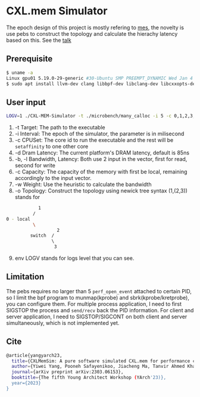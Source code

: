 # CXL.mem Simulator
The epoch design of this project is mostly refering to [mes](https://github.com/takahiro-hirofuchi/mesmeric-emulator), the novelty is use pebs to construct the topology and calculate the hierachy latency based on this. See the [talk](https://docs.google.com/file/d/1bZi2rbB-u5xMw_YET726gb2s9QuxMZJE/edit?usp=docslist_api&filetype=mspresentation)

## Prerequisite
```bash
$ uname -a
Linux gpu01 5.19.0-29-generic #30-Ubuntu SMP PREEMPT_DYNAMIC Wed Jan 4 12:14:09 UTC 2023 x86_64 x86_64 x86_64 GNU/Linux
$ sudo apt install llvm-dev clang libbpf-dev libclang-dev libcxxopts-dev libfmt-dev
```
## User input
```bash
LOGV=1 ./CXL-MEM-Simulator -t ./microbench/many_calloc -i 5 -c 0,1,2,3,4,5,6,7,8,9,10,11,12,13,14
```
1. -t Target: The path to the executable
2. -i Interval: The epoch of the simulator, the parameter is in milisecond
3. -c CPUSet: The core id to run the executable and the rest will be `setaffinity` to one other core
4. -d Dram Latency: The current platform's DRAM latency, default is 85ns
5. -b, -l Bandwidth, Latency: Both use 2 input in the vector, first for read, second for write
6. -c Capacity: The capacity of the memory with first be local, remaining accordingly to the input vector.
7. -w Weight: Use the heuristic to calculate the bandwidth
8. -o Topology: Construct the topology using newick tree syntax (1,(2,3)) stands for 
```bash
            1
          /
0 - local
          \
                   2
         switch  / 
                 \ 
                  3
```
9. env LOGV stands for logs level that you can see.
## Limitation
The pebs requires no larger than 5 `perf_open_event` attached to certain PID, so I limit the bpf program to munmap(kprobe) and sbrk(kprobe/kretprobe), you can configure them. For multiple process application, I need to first SIGSTOP the process and `send/recv` back the PID information. For client and server application, I need to SIGSTOP/SIGCONT on both client and server simultaneously, which is not implemented yet.

## Cite
```bash
@article{yangyarch23,
  title={CXLMemSim: A pure software simulated CXL.mem for performance characterization},
  author={Yiwei Yang, Pooneh Safayenikoo, Jiacheng Ma, Tanvir Ahmed Khan, Andrew Quinn},
  journal={arXiv preprint arXiv:2303.06153},
  booktitle={The fifth Young Architect Workshop (YArch'23)},
  year={2023}
}
```